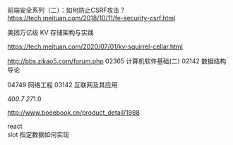 # 

前端安全系列（二）：如何防止CSRF攻击？
https://tech.meituan.com/2018/10/11/fe-security-csrf.html

美团万亿级 KV 存储架构与实践

https://tech.meituan.com/2020/07/01/kv-squirrel-cellar.html










http://bbs.zikao5.com/forum.php
02365   计算机软件基础(二)
02142   数据结构导论

04749   网络工程
03142 互联网及其应用


40*0.7   27*1.0

<!-- 数据结构导论网址 -->
http://www.boeebook.cn/product_detail/1988





react   
slot 指定数据如何实现


